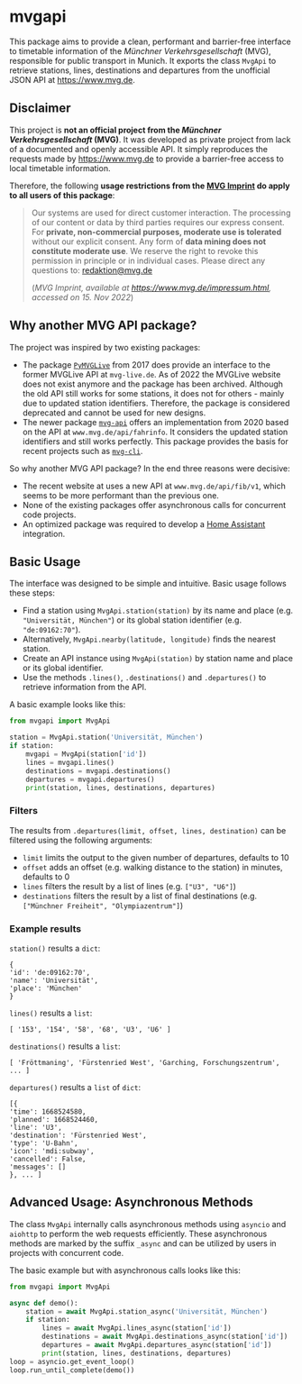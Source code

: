 # mvgapi

This package aims to provide a clean, performant and barrier-free interface to timetable information of the *Münchner Verkehrsgesellschaft* (MVG), responsible for public transport in Munich. It exports the class `MvgApi` to retrieve stations, lines, destinations and departures from the unofficial JSON API at https://www.mvg.de.

## Disclaimer

This project is **not an official project from the *Münchner Verkehrsgesellschaft* (MVG)**. It was developed as private project from lack of a documented and openly accessible API. It simply reproduces the requests made by https://www.mvg.de to provide a barrier-free access to local timetable information.

Therefore, the following **usage restrictions from the [MVG Imprint](https://www.mvg.de/impressum.html) do apply to all users of this package**:

> Our systems are used for direct customer interaction. The processing of our content or data by third parties requires our express consent. For **private, non-commercial purposes, moderate use is tolerated** without our explicit consent. Any form of **data mining does not constitute moderate use**. We reserve the right to revoke this permission in principle or in individual cases. Please direct any questions to: redaktion@mvg.de
> 
> (*MVG Imprint, available at https://www.mvg.de/impressum.html, accessed on 15. Nov 2022*)

## Why another MVG API package?

The project was inspired by two existing packages:
- The package [`PyMVGLive`](https://pypi.org/project/PyMVGLive) from 2017 does provide an interface to the former MVGLive API at `mvg-live.de`. As of 2022 the MVGLive website does not exist anymore and the package has been archived. Although the old API still works for some stations, it does not for others - mainly due to updated station identifiers. Therefore, the package is considered deprecated and cannot be used for new designs.
- The newer package [`mvg-api`](https://pypi.org/project/mvg-api) offers an implementation from 2020 based on the API at `www.mvg.de/api/fahrinfo`. It considers the updated station identifiers and still works perfectly. This package provides the basis for recent projects such as [`mvg-cli`](https://pypi.org/project/mvg-cli).

So why another MVG API package? In the end three reasons were decisive:
- The recent website at uses a new API at `www.mvg.de/api/fib/v1`, which seems to be more performant than the previous one.
- None of the existing packages offer asynchronous calls for concurrent code projects.
- An optimized package was required to develop a [Home Assistant](https://www.home-assistant.io) integration.

## Basic Usage

The interface was designed to be simple and intuitive. Basic usage follows these steps:
- Find a station using `MvgApi.station(station)` by its name and place (e.g. `"Universität, München"`) or its global station identifier (e.g. `"de:09162:70"`).
- Alternatively, `MvgApi.nearby(latitude, longitude)` finds the nearest station.
- Create an API instance using `MvgApi(station)` by station name and place or its global identifier.
- Use the methods `.lines()`, `.destinations()` and `.departures()` to retrieve information from the API.

A basic example looks like this:

```python
from mvgapi import MvgApi

station = MvgApi.station('Universität, München')
if station:
    mvgapi = MvgApi(station['id'])
    lines = mvgapi.lines()
    destinations = mvgapi.destinations()
    departures = mvgapi.departures()
    print(station, lines, destinations, departures)
```

### Filters

The results from `.departures(limit, offset, lines, destination)` can be filtered using the following arguments:

- `limit` limits the output to the given number of departures, defaults to 10
- `offset` adds an offset (e.g. walking distance to the station) in minutes, defaults to 0
- `lines` filters the result by a list of lines (e.g. `["U3", "U6"]`)
- `destinations` filters the result by a list of final destinations (e.g. `["Münchner Freiheit", "Olympiazentrum"]`)

### Example results

`station()` results a `dict`:
```
{ 
'id': 'de:09162:70', 
'name': 'Universität', 
'place': 'München'
}
```
`lines()` results a `list`:
```
[ '153', '154', '58', '68', 'U3', 'U6' ]
```
`destinations()` results a `list`:
```
[ 'Fröttmaning', 'Fürstenried West', 'Garching, Forschungszentrum', ... ]
```
`departures()` results a `list` of `dict`:
```
[{
'time': 1668524580,
'planned': 1668524460,
'line': 'U3',
'destination': 'Fürstenried West',
'type': 'U-Bahn',
'icon': 'mdi:subway',
'cancelled': False,
'messages': []
}, ... ]
```

## Advanced Usage: Asynchronous Methods

The class `MvgApi` internally calls asynchronous methods using `asyncio` and `aiohttp` to perform the web requests efficiently. These asynchronous methods are marked by the suffix `_async` and can be utilized by users in projects with concurrent code.

The basic example but with asynchronous calls looks like this:

```python
from mvgapi import MvgApi

async def demo():
    station = await MvgApi.station_async('Universität, München')
    if station:
        lines = await MvgApi.lines_async(station['id'])
        destinations = await MvgApi.destinations_async(station['id'])
        departures = await MvgApi.departures_async(station['id'])
        print(station, lines, destinations, departures)
loop = asyncio.get_event_loop()
loop.run_until_complete(demo())
```
